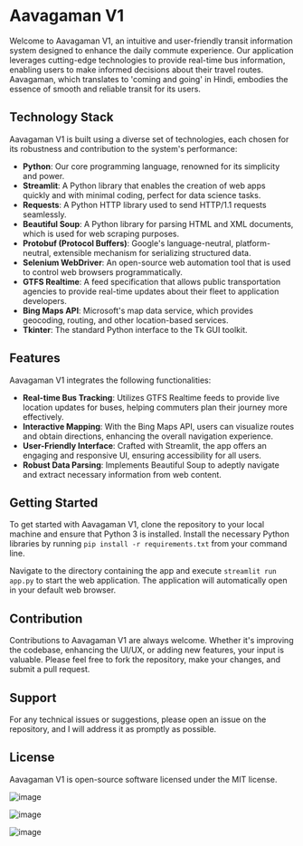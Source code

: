 # Aavagaman V1

Welcome to Aavagaman V1, an intuitive and user-friendly transit information system designed to enhance the daily commute experience. Our application leverages cutting-edge technologies to provide real-time bus information, enabling users to make informed decisions about their travel routes. Aavagaman, which translates to 'coming and going' in Hindi, embodies the essence of smooth and reliable transit for its users.

## Technology Stack

Aavagaman V1 is built using a diverse set of technologies, each chosen for its robustness and contribution to the system's performance:

- **Python**: Our core programming language, renowned for its simplicity and power.
- **Streamlit**: A Python library that enables the creation of web apps quickly and with minimal coding, perfect for data science tasks.
- **Requests**: A Python HTTP library used to send HTTP/1.1 requests seamlessly.
- **Beautiful Soup**: A Python library for parsing HTML and XML documents, which is used for web scraping purposes.
- **Protobuf (Protocol Buffers)**: Google's language-neutral, platform-neutral, extensible mechanism for serializing structured data.
- **Selenium WebDriver**: An open-source web automation tool that is used to control web browsers programmatically.
- **GTFS Realtime**: A feed specification that allows public transportation agencies to provide real-time updates about their fleet to application developers.
- **Bing Maps API**: Microsoft's map data service, which provides geocoding, routing, and other location-based services.
- **Tkinter**: The standard Python interface to the Tk GUI toolkit.

## Features

Aavagaman V1 integrates the following functionalities:

- **Real-time Bus Tracking**: Utilizes GTFS Realtime feeds to provide live location updates for buses, helping commuters plan their journey more effectively.
- **Interactive Mapping**: With the Bing Maps API, users can visualize routes and obtain directions, enhancing the overall navigation experience.
- **User-Friendly Interface**: Crafted with Streamlit, the app offers an engaging and responsive UI, ensuring accessibility for all users.
- **Robust Data Parsing**: Implements Beautiful Soup to adeptly navigate and extract necessary information from web content.

## Getting Started

To get started with Aavagaman V1, clone the repository to your local machine and ensure that Python 3 is installed. Install the necessary Python libraries by running `pip install -r requirements.txt` from your command line.

Navigate to the directory containing the app and execute `streamlit run app.py` to start the web application. The application will automatically open in your default web browser.

## Contribution

Contributions to Aavagaman V1 are always welcome. Whether it's improving the codebase, enhancing the UI/UX, or adding new features, your input is valuable. Please feel free to fork the repository, make your changes, and submit a pull request.

## Support

For any technical issues or suggestions, please open an issue on the repository, and I will address it as promptly as possible.

## License

Aavagaman V1 is open-source software licensed under the MIT license.


![image](https://github.com/CreateJas/Aavagman/assets/91935368/79e8a445-589e-4a2e-8493-8e9ddba32695)

![image](https://github.com/CreateJas/Aavagman/assets/91935368/e9657486-a321-4c66-8cf1-169b4184d7de)

![image](https://github.com/CreateJas/Aavagman/assets/91935368/f4cb49e5-87ce-4a9d-9c88-299b0cb35416)



